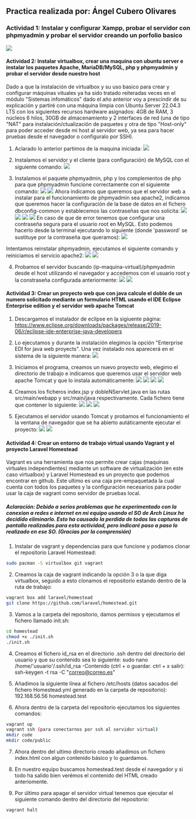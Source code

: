 ## Practica realizada por: Ángel Cubero Olivares

### Actividad 1: Instalar y configurar Xampp, probar el servidor con phpmyadmin y probar el servidor creando un porfolio basico

![](./recursos/imagenes/7.png)

#### Actividad 2: Instalar virtualbox, crear una maquina con ubuntu server e instalar los paquetes Apache, MariaDB/MySQL, php y phpmyadmin y probar el servidor desde nuestro host
Dado a que la instalación de virtualbox y su uso basico para crear y configurar máquinas vituales ya ha sido tratado reiteradas veces en el módulo "Sistemas infomáticos" dado el año anterior voy a prescindir de su explicación y partiré con una máquina limpia con Ubuntu Server 22.04.3 LTS con los siguientes recursos hardware asignados: 4GB de RAM, 3 núcleos 6 hilos, 30GB de almacenamiento y 2 interfaces de red (una de tipo "NAT" para instalación/ctualización de paquetes y otra de tipo "Host-only" para poder acceder desde mi host al servidor web, ya sea para hacer pruebas desde el navegador o configuralo por SSH).

1. Aclarado lo anterior partimos de la maquina iniciada:
![](./recursos/imagenes/1.png)

1. Instalamos el servidor y el cliente (para configuración) de MySQL con el siguiente comando:
![](./recursos/imagenes/2.png)

3. Instalamos el paquete phpmyadmin, php y los complementos de php para que phpmyadmin funcione correctamente con el siguiemte comando:
![](./recursos/imagenes/3.png)
![](./recursos/imagenes/4.png)
Ahora indicamos que queremos que el servidor web a instalar para el funcionamiento de phpmyadmin sea apache2, indicamos que queremos hacer la configuración de la base de datos en el fichero dbconfig-common y establecemos las contraseñas que nos solicita:
![](./recursos/imagenes/5.png)
![](./recursos/imagenes/6.png)
![](./recursos/imagenes/7.png)
![](./recursos/imagenes/8.png)
En caso de que de error tenemos que configurar una contraseña segura para el usuario root en MySQL. Esto podemos hacerlo desde la terminal ejecutando lo siguiente (donde 'password' se sustituye por la contraseña que queramos):
![](./recursos/imagenes/9.png)

Intentamos reinstalar phpmyadmin, ejecutamos el siguiente comando y reiniciamos el servicio apache2:
![](./recursos/imagenes/10.png)
![](./recursos/imagenes/11.png)

4. Probamos el servidor buscando (ip-maquina-virtual)/phpmyadmin desde el host utilizando el navegador y accedemos con el usuario root y la constraseña configurada anteriormente:
![](./recursos/imagenes/12.png)
![](./recursos/imagenes/13.png)

#### Actividad 3: Crear un proyecto web que con java calcule el doble de un numero solicitado mediante un formulario HTML usando el IDE Eclipse Enterprise edition y el servidor web apache Tomcat
1. Descargamos el instalador de eclipse en la sigiuente página:
https://www.eclipse.org/downloads/packages/release/2019-06/r/eclipse-ide-enterprise-java-developers 

2. Lo ejecutamos y durante la instalación elegimos la opción "Enterprise EDI for java web proyects". Una vez instalado nos aparecerá en el sistema de la siguiente manera:
![](./recursos/imagenes/14.png)
3. Iniciamos el programa, creamos un nuevo proyecto web, elegimo el directorio de trabajo e indicamos que queremos usar el servidor web apache Tomcat y que lo instala automáticamente:
![](./recursos/imagenes/15.png)
![](./recursos/imagenes/16.png)
![](./recursos/imagenes/17.png)
![](./recursos/imagenes/18.png)

4. Creamos los ficheros index.jsp y dobleNServlet.java en las rutas src/main/webapp y src/main/java respectivamente. Cada fichero tiene que contener lo siguiente:
![](./recursos/imagenes/19.png)
![](./recursos/imagenes/20.png)
![](./recursos/imagenes/21.png)

5. Ejecutamos el servidor usando Tomcat y probamos el funcionamiento el la ventana de navegador que se ha abierto autáticamente ejecutar el proyecto:
![](./recursos/imagenes/22.png)
![](./recursos/imagenes/23.png)

 

#### Actividad 4: Crear un entorno de trabajo virtual usando Vagrant y el proyecto Laravel Homestead
Vagrant es una herramienta que nos permite crear cajas (maquinas virtuales independientes) mediante un software de virtualización (en este caso virtualbox) y Laravel Homestead es un proyecto que podemos encontrar en github. Este ultimo es una caja pre-empaquetada la cual cuenta con todos los paquetes y la configuración necesarios para poder usar la caja de vagrant como servidor de pruebas local.


##### Aclaración: Debido a serios problemas que he experimentado con la conexion a redes e internet en mi equipo usando el SO de Arch Linux he decidido eliminarlo. Esto ha causado la perdida de todas las capturas de pantalla realizadas para esta actividad, pero indicaré paso a paso lo realizado en ese SO. (Gracias por la comprensión)

1. Instalar de vagrant y dependencias para que funcione y podamos clonar el repositorio Laravel Homestead:
``` bash
sudo pacman -S virtualbox git vagrant
```

2. Creamos la caja de vagrant indicando la opción 3 o la que diga virtualbox, seguido a esto clonamos el repositorio estando dentro de la ruta de trabajo:
``` bash
vagrant box add laravel/homestead
git clone https://github.com/laravel/homestead.git
```
3. Vamos a la carpeta del repositorio, damos permisos y ejecutamos el fichero llamado init.sh:
``` bash
cd homestead
chmod +x ./init.sh
./init.sh
```

4. Creamos el fichero id_rsa en el directorio .ssh dentro del directorio del usuario y que su contenido sea lo siguiente:
sudo nano /home/'usuario'/.ssh/id_rsa
-Contenido (ctrl + o guardar. ctrl + x salir):
ssh-keygen -t rsa -C "correo@correo.es" 

5. Añadimos la siguiente línea al fichero /etc/hosts (datos sacados del fichero Homestead.yml generado en la carpeta de repositorio):
192.168.56.56   homestead.test

6. Ahora dentro de la carpeta del repositorio ejecutamos los siguientes comandos:
``` bash
vagrant up
vagrant ssh (para conectarnos por ssh al servidor virtual)
mkdir code
mkdir code/public
```

7. Ahora dentro del ultimo directorio creado añadimos un fichero index.html con algun contenido básico y lo guardamos.

8. En nuestro equipo buscamos homestead.test desde el navegador y si todo ha salido bien verémos el contenido del HTML creado anteriomente.

9. Por último para apagar el servidor virtual tenemos que ejecutar el siguiente comando dentro del directorio del repositorio:
``` bash
vagrant halt
```
